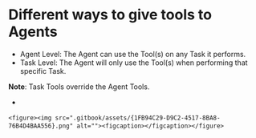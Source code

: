 # Different ways to give tools to Agents

* Agent Level: The Agent can use the Tool(s) on any Task it performs.
* Task Level: The Agent will only use the Tool(s) when performing that specific Task.

**Note**: Task Tools override the Agent Tools.

*

    <figure><img src=".gitbook/assets/{1FB94C29-D9C2-4517-8BA8-76B4D4BAA556}.png" alt=""><figcaption></figcaption></figure>

